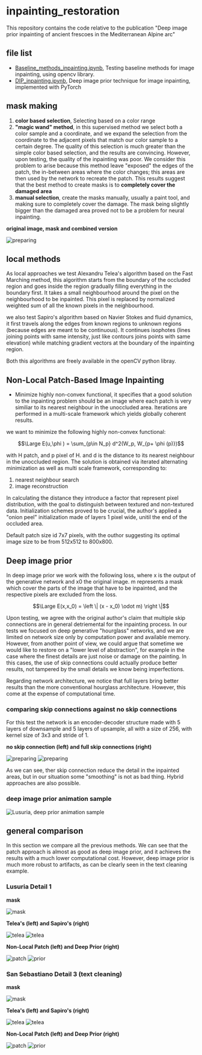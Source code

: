 # inpainting_restoration
This repository contains the code relative to the publication "Deep image prior inpainting of ancient frescoes in
the Mediterranean Alpine arc"

## file list 

- [Baseline_methods_inpainting.ipynb](https://github.com/fmerizzi/Deep_image_prior_inpainting_of_ancient_frescoes/blob/main/Baseline_methods_inpainting.ipynb), Testing baseline methods for image inpainting, using opencv library.
- [DIP_inpainting.ipynb](https://github.com/fmerizzi/Deep_image_prior_inpainting_of_ancient_frescoes/blob/main/DIP_inpainting.ipynb), Deep image prior technique for image inpainting, implemented with PyTorch

## mask making

1) __color based selection__, Selecting based on a color range 
2) __"magic wand" method__, in this supervised method we select both a color sample and a coordinate, and we expand the selection from the coordinate to the adjacent pixels that match our color sample to a certain degree. The quality of this selection is much greater than the simple color based selection, and the results are convincing. However, upon testing, the quality of the inpainting was poor. We consider this problem to arise because this method leave "exposed" the edges of the patch, the in-between areas where the color changes; this areas are then used by the network to recreate the patch. This results suggest that the best method to create masks is to __completely cover the damaged area__
3) __manual selection__, create the masks manually, usually a paint tool, and making sure to completely cover the damage. The mask being slightly bigger than the damaged area proved not to be a problem for neural inpainting. 

__original image, mask and combined version__

![preparing](https://github.com/fmerizzi/Deep_image_prior_inpainting_of_ancient_frescoes/blob/main/images/detail2_Sebastiano_maskAndOriginal.png)

## local methods 

As local approaches we test Alexandru Telea's algorithm based on the Fast Marching method, this algorithm starts from the boundary of the occluded region and goes inside the region gradually filling everything in the boundary first. It takes a small neighbourhood around the pixel on the neighbourhood to be inpainted. This pixel is replaced by normalized weighted sum of all the known pixels in the neighbourhood.

we also test Sapiro's algorithm based on Navier Stokes and fluid dynamics, it first travels along the edges from known regions to unknown regions (because edges are meant to be continuous). It continues isophotes (lines joining points with same intensity, just like contours joins points with same elevation) while matching gradient vectors at the boundary of the inpainting region. 

Both this algorithms are freely available in the openCV python libray. 

## Non-Local Patch-Based Image Inpainting 
- Minimize highly non-convex functional, it specifies that a good solution to the inpainting problem should be an image where each patch is very similiar to its nearest neighbour in the unoccluded area. Iterations are performed in a multi-scale framework which yields globally coherent results. 

we want to minimize the following highly non-convex functional:

$$\Large E(u,\phi ) = \sum_{p\in N_p} d^2(W_p, W_{p+ \phi (p)})$$

with H patch, and p pixel of H. and d is the distance to its nearest neighbour in the unoccluded region. 
The solution is obtained via iterated alternating minimization as well as multi scale framework, corresponding to:

1) nearest neighbour search 
2) image reconstruction

In calculating the distance they introduce a factor that represent pixel distribution, with the goal to distinguish between textured and non-textured data. Initialization schemes proved to be crucial, the author's applied a "onion peel" initialization made of layers 1 pixel wide, unitil the end of the occluded area. 

Default patch size id 7x7 pixels, with the outhor suggesting its optimal image size to be from 512x512 to 800x800. 

## Deep image prior 
In deep image prior we work with the following loss, where x is the output of the generative network and x0 the original image. m represents a mask which cover the parts of the image that have to be inpainted, and the respective pixels are excluded from the loss. 

$$\Large E(x,x_0) = \left \| (x - x_0) \odot m) \right \|$$

Upon testing, we agree with the original author's claim that multiple skip connections are in general detriemental for the inpainting process.
In our tests we focused on deep generative "hourglass" networks, and we are limited on network size only by computation power and available memory. However, from another point of view, we could argue that sometime we would like to restore on a "lower level of abstraction", for example in the case where the finest details are just noise or damage on the painting. In this cases, the use of skip connections could actually produce better results, not tampered by the small details we know being imperfections.

Regarding network architecture, we notice that full layers bring better results than the more conventional hourglass architecture. However, this come at the expense of computational time. 

### comparing skip connections against no skip connections
For this test the network is an encoder-decoder structure made with 5 layers of downsample and 5 layers of upsample, all with a size of 256, with kernel size of 3x3 and stride of 1.

__no skip connection (left) and full skip connections (right)__

![preparing](https://github.com/fmerizzi/Deep_image_prior_inpainting_of_ancient_frescoes/blob/main/images/deep_prior/detail1_full256_noSKip.jpeg)
![preparing](https://github.com/fmerizzi/Deep_image_prior_inpainting_of_ancient_frescoes/blob/main/images/deep_prior/detail1_Lusuria_full256skip.png)

As we can see, ther skip connection reduce the detail in the inpainted areas, but in our situation some "smoothing" is not as bad thing. Hybrid approaches are also possible. 

### deep image prior animation sample
![Lusuria, deep prior animation sample](https://github.com/fmerizzi/Deep_image_prior_inpainting_of_ancient_frescoes/blob/main/images/deep_prior/Lusuria_sample_gif.gif)

## general comparison
In this section we compare all the previous methods. We can see that the patch approach is almost as good as deep image prior, and it achieves the results with a much lower computational cost. However, deep image prior is much more robust to artifacts, as can be clearly seen in the text cleaning example.

### Lusuria Detail 1 

__mask__

![mask](https://github.com/fmerizzi/Deep_image_prior_inpainting_of_ancient_frescoes/blob/main/images/detail1_lusuria_maskAndOriginal.png)

__Telea's (left) and Sapiro's (right)__

![telea](https://github.com/fmerizzi/Deep_image_prior_inpainting_of_ancient_frescoes/blob/main/images/local_algorithms/Telea_Lusuria.png)
![telea](https://github.com/fmerizzi/Deep_image_prior_inpainting_of_ancient_frescoes/blob/main/images/local_algorithms/Sapiro_Lusuria.png)

__Non-Local Patch (left) and Deep Prior (right)__

![patch](https://github.com/fmerizzi/Deep_image_prior_inpainting_of_ancient_frescoes/blob/main/images/patch/detail1_lusuria_patch.png)
![prior](https://github.com/fmerizzi/Deep_image_prior_inpainting_of_ancient_frescoes/blob/main/images/deep_prior/detail1_Lusuria_full256skip.png)


### San Sebastiano Detail 3 (text cleaning)

__mask__

![mask](https://github.com/fmerizzi/Deep_image_prior_inpainting_of_ancient_frescoes/blob/main/images/detail3_Sebastiano_maskAndOriginal.png)

__Telea's (left) and Sapiro's (right)__

![telea](https://github.com/fmerizzi/Deep_image_prior_inpainting_of_ancient_frescoes/blob/main/images/local_algorithms/Telea_text.png)
![telea](https://github.com/fmerizzi/Deep_image_prior_inpainting_of_ancient_frescoes/blob/main/images/local_algorithms/Sapiro_text.png)

__Non-Local Patch (left) and Deep Prior (right)__

![patch](https://github.com/fmerizzi/Deep_image_prior_inpainting_of_ancient_frescoes/blob/main/images/patch/detail3_sebatiano_patch.png)
![prior](https://github.com/fmerizzi/Deep_image_prior_inpainting_of_ancient_frescoes/blob/main/images/deep_prior/detail3_full256_deepprior.jpeg)



